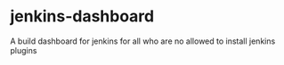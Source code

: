 # jenkins-dashboard
A build dashboard for jenkins for all who are no allowed to install jenkins plugins
